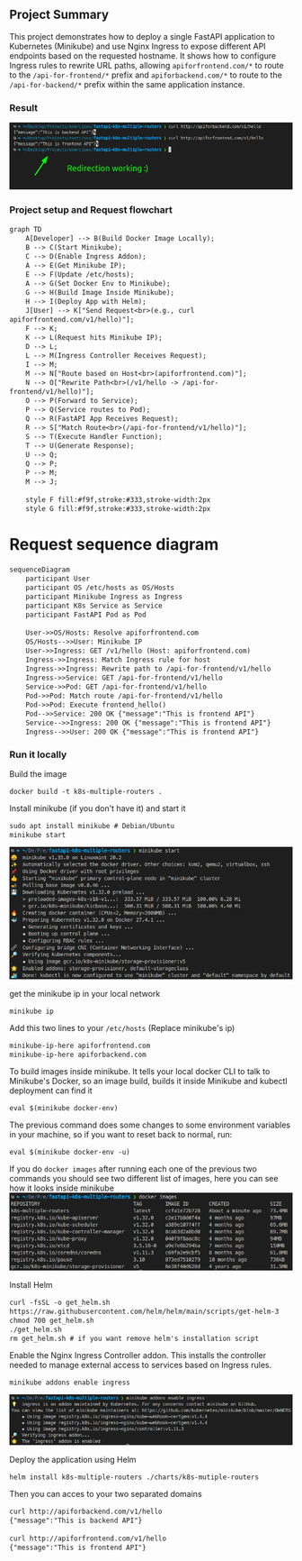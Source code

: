 ## Project Summary

This project demonstrates how to deploy a single FastAPI application to Kubernetes (Minikube) and use Nginx Ingress to expose different API endpoints based on the requested hostname. It shows how to configure Ingress rules to rewrite URL paths, allowing `apiforfrontend.com/*` to route to the `/api-for-frontend/*` prefix and `apiforbackend.com/*` to route to the `/api-for-backend/*` prefix within the same application instance.


### Result
![Redirection working](docs/redirection-working.png)


### Project setup and Request flowchart
```mermaid
graph TD
    A[Developer] --> B(Build Docker Image Locally);
    B --> C(Start Minikube);
    C --> D(Enable Ingress Addon);
    A --> E(Get Minikube IP);
    E --> F(Update /etc/hosts);
    A --> G(Set Docker Env to Minikube);
    G --> H(Build Image Inside Minikube);
    H --> I(Deploy App with Helm);
    J[User] --> K["Send Request<br>(e.g., curl apiforfrontend.com/v1/hello)"];
    F --> K;
    K --> L(Request hits Minikube IP);
    D --> L;
    L --> M(Ingress Controller Receives Request);
    I --> M;
    M --> N["Route based on Host<br>(apiforfrontend.com)"];
    N --> O["Rewrite Path<br>(/v1/hello -> /api-for-frontend/v1/hello)"];
    O --> P(Forward to Service);
    P --> Q(Service routes to Pod);
    Q --> R(FastAPI App Receives Request);
    R --> S["Match Route<br>(/api-for-frontend/v1/hello)"];
    S --> T(Execute Handler Function);
    T --> U(Generate Response);
    U --> Q;
    Q --> P;
    P --> M;
    M --> J;

    style F fill:#f9f,stroke:#333,stroke-width:2px
    style G fill:#f9f,stroke:#333,stroke-width:2px
```

# Request sequence diagram

```mermaid
sequenceDiagram
    participant User
    participant OS /etc/hosts as OS/Hosts
    participant Minikube Ingress as Ingress
    participant K8s Service as Service
    participant FastAPI Pod as Pod

    User->>OS/Hosts: Resolve apiforfrontend.com
    OS/Hosts-->>User: Minikube IP
    User->>Ingress: GET /v1/hello (Host: apiforfrontend.com)
    Ingress->>Ingress: Match Ingress rule for host
    Ingress->>Ingress: Rewrite path to /api-for-frontend/v1/hello
    Ingress->>Service: GET /api-for-frontend/v1/hello
    Service->>Pod: GET /api-for-frontend/v1/hello
    Pod->>Pod: Match route /api-for-frontend/v1/hello
    Pod->>Pod: Execute frontend_hello()
    Pod-->>Service: 200 OK {"message":"This is frontend API"}
    Service-->>Ingress: 200 OK {"message":"This is frontend API"}
    Ingress-->>User: 200 OK {"message":"This is frontend API"}
```

### Run it locally

Build the image
```shell
docker build -t k8s-multiple-routers .
```

Install minikube (if you don't have it) and start it
```shell
sudo apt install minikube # Debian/Ubuntu
minikube start
```
![Minikube start](docs/minikube-start.png)

get the minikube ip in your local network
```shell
minikube ip
```

Add this two lines to your `/etc/hosts` (Replace minikube's ip)
```shell
minikube-ip-here apiforfrontend.com
minikube-ip-here apiforbackend.com
```

To build images inside minikube. It tells your local docker CLI  to talk to Minikube's Docker, so an image build, builds it inside Minikube and kubectl deployment can find it
```shell
eval $(minikube docker-env)
```

The previous command does some changes to some environment variables in your machine, so if you want to reset back to normal, run:
```shell
eval $(minikube docker-env -u)
```

If you do `docker images` after running each one of the previous two commands you should see two different list of images, here you can see how it looks inside minikube
![List docker images](docs/list-docker-images.png)

Install Helm
```shell
curl -fsSL -o get_helm.sh https://raw.githubusercontent.com/helm/helm/main/scripts/get-helm-3
chmod 700 get_helm.sh
./get_helm.sh
rm get_helm.sh # if you want remove helm's installation script
```

Enable the Nginx Ingress Controller addon. This installs the controller needed to manage external access to services based on Ingress rules.
```shell
minikube addons enable ingress
```
![Enable ingress](docs/enable-ingress.png)

Deploy the application using Helm
```shell
helm install k8s-multiple-routers ./charts/k8s-mutiple-routers
```

Then you can acces to your two separated domains
```shell
curl http://apiforbackend.com/v1/hello
{"message":"This is backend API"}

curl http://apiforfrontend.com/v1/hello
{"message":"This is frontend API"}
```